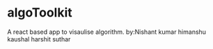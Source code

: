 # algoToolkit

A react based app to visaulise algorithm.
by:Nishant kumar
himanshu kaushal
harshit suthar
